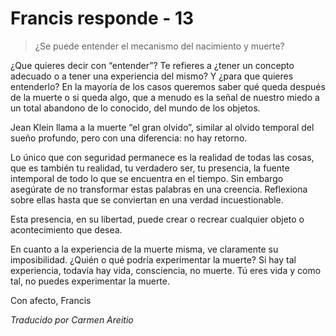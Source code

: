 # Francis responde - 13

>¿Se puede entender el mecanismo del nacimiento y muerte?

¿Que quieres decir con “entender”? Te refieres a ¿tener un concepto adecuado o a tener una experiencia del mismo? Y ¿para que quieres entenderlo? En la mayoría de los casos queremos saber qué queda después de la muerte o si queda algo, que a menudo es la señal de nuestro miedo a un total abandono de lo conocido, del mundo de los objetos.

Jean Klein llama a la muerte “el gran olvido”, similar al olvido temporal del sueño profundo, pero con una diferencia: no hay retorno.

Lo único que con seguridad permanece es la realidad de todas las cosas, que es también tu realidad, tu verdadero ser, tu presencia, la fuente intemporal de todo lo que se encuentra en el tiempo. Sin embargo asegúrate de no transformar estas palabras en una creencia. Reflexiona sobre ellas hasta que se conviertan en una verdad incuestionable.

Esta presencia, en su libertad, puede crear o recrear cualquier objeto o acontecimiento que desea.

En cuanto a la experiencia de la muerte misma, ve claramente su imposibilidad. ¿Quién o qué podría experimentar la muerte? Si hay tal experiencia, todavía hay vida, consciencia, no muerte. Tú eres vida y como tal, no puedes experimentar la muerte.

Con afecto, Francis

_Traducido por Carmen Areitio_